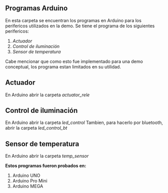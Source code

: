 Programas Arduino
-------------
En esta carpeta se encuentran los programas en Arduino para los perifericos utilizados en la demo.
Se tiene el programa de los siguientes perifericos:

1.  *Actuador*
2.  *Control de iluminación*
3.  *Sensor de temperatura*

Cabe mencionar que como esto fue implementado para una demo conceptual, los programa estan limitados en su utilidad.

Actuador
-------------
En Arduino abrir la carpeta *actuator_rele*

Control de iluminación
-------------
En Arduino abrir la carpeta *led_control*
Tambien, para hacerlo por bluetooth, abrir la carpeta *led_control_bt*

Sensor de temperatura
-------------
En Arduino abrir la carpeta *temp_sensor*

**Estos programas fueron probados en:**

1.  Arduino UNO
2.  Arduino Pro Mini
3.  Arduino MEGA
